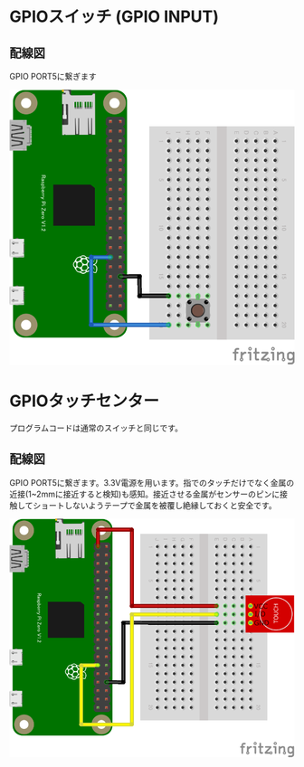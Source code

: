 # GPIOスイッチ (GPIO INPUT)

## 配線図

GPIO PORT5に繋ぎます

![配線図](./PiZero_gpio1.png "schematic")


# GPIOタッチセンター
プログラムコードは通常のスイッチと同じです。
## 配線図

GPIO PORT5に繋ぎます。3.3V電源を用います。指でのタッチだけでなく金属の近接(1~2mmに接近すると検知)も感知。接近させる金属がセンサーのピンに接触してショートしないようテープで金属を被覆し絶縁しておくと安全です。

![配線図](./PiZero_gpio_TTP223.png "schematic TP223")
